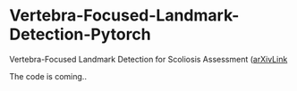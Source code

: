 # Vertebra-Focused-Landmark-Detection-Pytorch
Vertebra-Focused Landmark Detection for Scoliosis Assessment   ([arXivLink](https://arxiv.org/pdf/2001.03187.pdf)

The code is coming..
